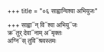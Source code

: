 +++
title = "०६ साह्वान्विश्वा अभियुजः"

+++
साह्वा᳓न् वि᳓श्वा अभियु᳓जः  
क्र᳓तुर् देवा᳓नाम् अ᳓मृक्तः  
अग्नि᳓स् तुवि᳓श्रवस्तमः